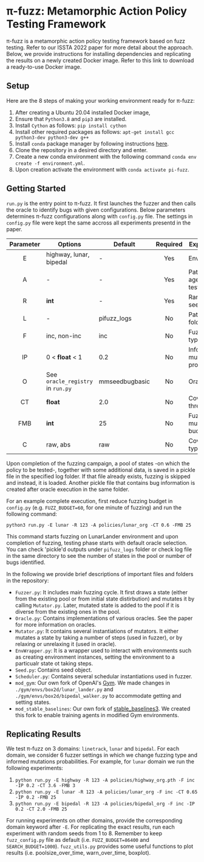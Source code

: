 # π-fuzz: Metamorphic Action Policy Testing Framework

π-fuzz is a metamorphic action policy testing framework based on fuzz testing. Refer to our ISSTA 2022 paper for more detail about the approach. Below, we provide instructions for installing dependencies and replicating the results on a newly created Docker image. Refer to this link to download a ready-to-use Docker image.

## Setup
Here are the 8 steps of making your working environment ready for π-fuzz:

1. After creating a Ubuntu 20.04 installed Docker image, 
2. Ensure that `Python3.8` and `pip3` are installed.
4. Install `Cython` as follows: `pip install cython`
5. Install other required packages as follows: `apt-get install gcc python3-dev python3-dev g++`
6. Install `conda` package manager by following instructions [here](https://docs.conda.io/projects/conda/en/latest/user-guide/install/linux.html).
7. Clone the repository in a desired directory and enter. 
8. Create a new conda environment with the following command `conda env create -f environment.yml`.
9. Upon creation activate the environment with `conda activate pi-fuzz`.

## Getting Started 
`run.py` is the entry point to π-fuzz. It first launches the fuzzer and then calls the oracle to identify bugs with given configurations. Below parameters determines π-fuzz configurations along with `config.py` file. The settings in `config.py` file were kept the same accross all experiments presentd in the paper. 

| Parameter  | Options     | Default | Required | Explanation |
| :---------: |-------------| ----- | :-------------:  | -----|
| E  | highway, lunar, bipedal | - | Yes | Environment |
| A  | - | - |Yes | Path to agent-to-test  |
| R  | **int** | - |Yes | Random seed  |
| L  | - | pifuzz_logs | No | Path to log folder |
| F  | inc, non-inc  | inc |No | Fuzzing type |
| IP | 0 < **float** < 1| 0.2 | No | Informed mutations probability |
| O  | See `oracle_registry` in `run.py`  | mmseedbugbasic | No | Oracle type |
| CT | **float** | 2.0 | No  | Coverage threshold |
| FMB | **int** | 25 | No | Fuzz mutation budget |
| C | raw, abs | raw | No | Coverage type |

Upon completion of the fuzzing campaign, a pool of states -on which the policy to be tested-, together with some additional data, is saved in a pickle file in the specified log folder. If that file already exists, fuzzing is skipped and instead, it is loaded. Another pickle file that contains bug information is created after oracle execution in the same folder.

For an example complete execution, first reduce fuzzing budget in `config.py` (e.g. `FUZZ_BUDGET=60`, for one minute of fuzzing) and run the following command:

`python3 run.py -E lunar -R 123 -A policies/lunar_org -CT 0.6 -FMB 25`

This command starts fuzzing on LunarLander environment and upon completion of fuzzing, testing phase starts with default oracle selection. You can check 'pickle'd outputs under `pifuzz_logs` folder or check log file in the same directory to see the number of states in the pool or number of bugs identified.

In the following we provide brief descriptions of important files and folders in the repository:
- `Fuzzer.py`: It includes main fuzzing cycle. It first draws a state (either from the existing pool or from initial state distirbution) and mutates it by calling `Mutator.py`. Later, mutated state is added to the pool if it is diverse from the existing ones in the pool.
- `Oracle.py`: Contains implementations of various oracles. See the paper for more information on oracles.
- `Mutator.py`: It contains several instantiations of mutators. It either mutates a state by taking a number of steps (used in fuzzer), or by relaxing or unrelaxing it (used in oracle).
- `EnvWrapper.py`: It is a wrapper used to interact with environments such as creating environment instances, setting the environment to a particualr state ot taking steps.
- `Seed.py`: Contains seed object.
- `Scheduler.py`: Contains several schedular instantiations used in fuzzer.
- `mod_gym`: Our own fork of OpenAI's [Gym](https://github.com/openai/gym). We made changes in `./gym/envs/box2d/lunar_lander.py` and `./gym/envs/box2d/bipedal_walker.py` to accommodate getting and setting states.
- `mod_stable_baselines`: Our own fork of [stable_baselines3](https://stable-baselines3.readthedocs.io/en/master/). We created this fork to enable training agents in modified Gym environments.

## Replicating Results

We test π-fuzz on 3 domains: `linetrack`, `lunar` and `bipedal`. For each domain, we consider 6 fuzzer settings in which we change fuzzing type and informed mutations probabilities. For example, for `lunar` domain we run the following experiments:

1. `python run.py -E highway -R 123 -A policies/highway_org.pth -F inc -IP 0.2 -CT 3.6 -FMB 3`
2. `python run.py -E lunar -R 123 -A policies/lunar_org -F inc -CT 0.65 -IP 0.2 -FMB 25`
3. `python run.py -E bipedal -R 123 -A policies/bipedal_org -F inc -IP 0.2 -CT 2.0 -FMB 25`

For running experiments on other domains, provide the corresponding domain keyword after `-E`. For replicating the exact results, run each experiment with random seeds from 1 to 8. Remember to keep `fuzz_config.py` file as default (i.e. `FUZZ_BUDGET=86400` and `SEARCH_BUDGET=1000`). `fuzz_utils.py` provides some useful functions to plot results (i.e. poolsize_over_time, warn_over_time, boxplot).


